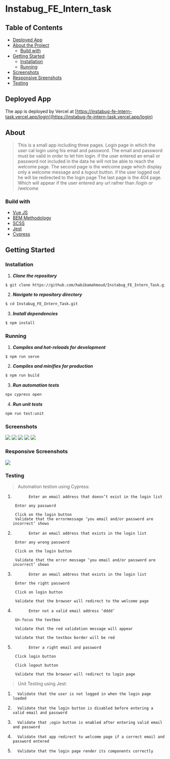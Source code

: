 # Instabug_FE_Intern_task

## Table of Contents

- [Deployed App](https://instabug-fe-intern-task.vercel.app/login)
- [About the Project](#about)
  - [Build with](#build-with)
- [Getting Started](#getting-started)
  - [Installation](#installation)
  - [Running](#running)
- [Screenshots](#screenshots)
- [Responsive Sreenshots](#responsive-screenshots)
- [Testing](#testing)

## Deployed App

The app is deployed by Vercel at [https://instabug-fe-intern-task.vercel.app/login](https://instabug-fe-intern-task.vercel.app/login)

## About

> This is a small app including three pages. Login page in which the user cal login using his email and password. The email and password must be valid in order to let him login. if the user entered an email or password not included in the data he will not be able to reach the welcome page.
> The second page is the welcome page which display only a welcome message and a logout button.
> if the user logged out he will be redirected to the login page
> The last page is the 404 page. Which will appear if the user entered any url rather than /login or /welcome

### Build with

- [Vue JS](https://vuejs.org/)
- [BEM Methodology](http://getbem.com/)
- [SCSS](https://sass-lang.com/documentation/)
- [Jest](https://jestjs.io/)
- [Cypress](https://docs.cypress.io/)

## Getting Started

### Installation

1. **_Clone the repository_**

```sh
$ git clone https://github.com/habibamahmoud/Instabug_FE_Intern_Task.git
```

2. **_Navigate to repository directory_**

```sh
$ cd Instabug_FE_Intern_Task.git
```

3. **_Install dependencies_**

```sh
$ npm install
```

### Running

1. **_Compiles and hot-reloads for development_**

```sh
$ npm run serve
```

2. **_Compiles and minifies for production_**

```sh
$ npm run build
```

3. **_Run automation tests_**

```sh
npx cypress open
```

4. **_Run unit tests_**

```sh
npm run test:unit
```

### Screenshots

<img src="./src/assets/login.jpg">
<img src="./src/assets/validation.jpg">
<img src="./src/assets/validation1.jpg">
<img src="./src/assets/welcome.jpg">
<img src="./src/assets/error2.jpg">

### Responsive Screenshots

<img src="./src/assets/responsive.jpg">

### Testing

> Automation testion using Cypress:

1.            Enter an email address that doesn’t exist in the login list

        Enter any password

        Click on the login button
        Validate that the errormessage ‘you email and/or password are incorrect’ shows

2.            Enter an email address that exists in the login list

        Enter any wrong password

        Click on the login button

        Validate that the error message ‘you email and/or password are incorrect’ shows

3.            Enter an email address that exists in the login list

        Enter the right password

        Click on login button

        Validate that the browser will redirect to the welcome page

4.            Enter not a valid email address ‘dddd’

        Un-focus the textbox

        Validate that the red validation message will appear

        Validate that the textbox border will be red

5.            Enter a right email and password

        Click login button

        Click logout button

        Validate that the browser will redirect to login page

> Unit Testing using Jest:

1.       Validate that the user is not logged in when the login page loaded
2.       Validate that the login button is disabled before entering a valid email and password
3.       Validate that ;ogin button is enabled after entering valid email and password
4.       Validate that app redirect to welcome page if a correct email and password entered
5.       Validate that the login page render its components correctly
